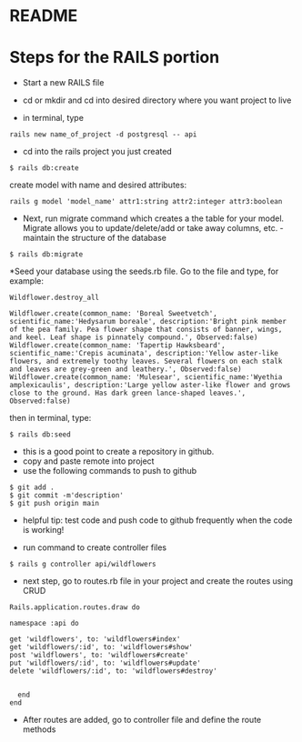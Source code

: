 # README

# Steps for the RAILS portion 

* Start a new RAILS file
 
 * cd or mkdir and cd into desired directory where you want project to live
 * in terminal, type
 ```
 rails new name_of_project -d postgresql -- api

 ```
 * cd into the rails project you just created

 ```
 $ rails db:create

 ```
create model with name and desired attributes:

```
rails g model 'model_name' attr1:string attr2:integer attr3:boolean

```
* Next, run migrate command which creates a the table for your model. Migrate allows you to update/delete/add or take away columns, etc. - maintain the structure of the database
```
$ rails db:migrate

```

*Seed your database using the seeds.rb file.  Go to the file and type, for example:
```
Wildflower.destroy_all

Wildflower.create(common_name: 'Boreal Sweetvetch', scientific_name:'Hedysarum boreale', description:'Bright pink member of the pea family. Pea flower shape that consists of banner, wings, and keel. Leaf shape is pinnately compound.', Observed:false)
Wildflower.create(common_name: 'Tapertip Hawksbeard', scientific_name:'Crepis acuminata', description:'Yellow aster-like flowers, and extremely toothy leaves. Several flowers on each stalk and leaves are grey-green and leathery.', Observed:false)
Wildflower.create(common_name: 'Mulesear', scientific_name:'Wyethia amplexicaulis', description:'Large yellow aster-like flower and grows close to the ground. Has dark green lance-shaped leaves.', Observed:false)

```

then in terminal, type:
```
$ rails db:seed

```

* this is a good point to create a repository in github.  
* copy and paste remote into project
* use the following commands to push to github
```
$ git add .
$ git commit -m'description'
$ git push origin main 

```
* helpful tip: test code and push code to github frequently when the code is working!  

* run command to create controller files 

```
$ rails g controller api/wildflowers

```

* next step, go to routes.rb file in your project and create the routes using CRUD 

```
Rails.application.routes.draw do
  
namespace :api do

get 'wildflowers', to: 'wildflowers#index'  
get 'wildflowers/:id', to: 'wildflowers#show'
post 'wildflowers', to: 'wildflowers#create'
put 'wildflowers/:id', to: 'wildflowers#update'
delete 'wildflowers/:id', to: 'wildflowers#destroy'


  end
end

```

* After routes are added, go to controller file and define the route methods 

